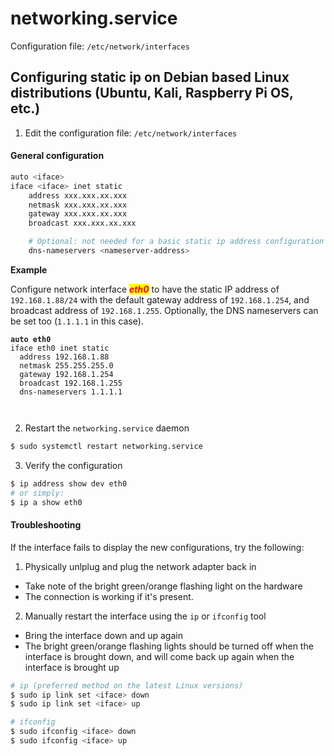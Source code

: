# networking.service

Configuration file: `/etc/network/interfaces`

## Configuring static ip on Debian based Linux distributions (Ubuntu, Kali, Raspberry Pi OS, etc.)

1. Edit the configuration file: `/etc/network/interfaces`&#x20;

#### General configuration

```bash
auto <iface>
iface <iface> inet static
    address xxx.xxx.xx.xxx
    netmask xxx.xxx.xx.xxx
    gateway xxx.xxx.xx.xxx
    broadcast xxx.xxx.xx.xxx

    # Optional: not needed for a basic static ip address configuration
    dns-nameservers <nameserver-address>
```

**Example**&#x20;

Configure network interface _<mark style="color:red;">**eth0**</mark>_ to have the static IP address of `192.168.1.88/24` with the default gateway address of `192.168.1.254`, and broadcast address of `192.168.1.255`. Optionally, the DNS nameservers can be set too (`1.1.1.1` in this case).

<pre class="language-shell"><code class="lang-shell"><strong>auto eth0
</strong>iface eth0 inet static
  address 192.168.1.88
  netmask 255.255.255.0
  gateway 192.168.1.254
  broadcast 192.168.1.255
  dns-nameservers 1.1.1.1
  

</code></pre>

2. Restart the `networking.service` daemon

```bash
$ sudo systemctl restart networking.service
```

3. Verify the configuration

```bash
$ ip address show dev eth0
# or simply:
$ ip a show eth0
```

#### Troubleshooting

If the interface fails to display the new configurations, try the following:

1. Physically unlplug and plug the network adapter back in

* Take note of the bright green/orange flashing light on the hardware
* The connection is working if it's present.



2. Manually restart the interface using the `ip` or `ifconfig` tool

* Bring the interface down and up again
* The bright green/orange flashing lights should be turned off when the interface is brought down, and will come back up again when the interface is brought up

```bash
# ip (preferred method on the latest Linux versions)
$ sudo ip link set <iface> down
$ sudo ip link set <iface> up

# ifconfig 
$ sudo ifconfig <iface> down
$ sudo ifconfig <iface> up
```
